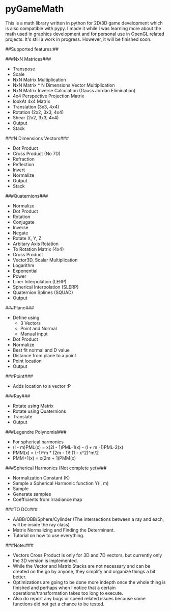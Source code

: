 pyGameMath
==========
This is a math library written in python for 2D/3D game development which is also compatible with pypy. I made it while I was learning more about the math used in graphics development and for personal use in OpenGL related projects.
It's still a work in progress. However, it will be finished soon.

##Supported features:##

###NxN Matrices###
* Transpose
* Scale
* NxN Matrix Multiplication
* NxN Matrix * N Dimensions Vector Multiplication
* NxN Matrix Inverse Calculation (Gauss Jordan Elimination)
* 4x4 Perspective Projection Matrix
* lookAt 4x4 Matrix
* Translation (3x3, 4x4)
* Rotation (2x2, 3x3, 4x4)
* Shear (2x2, 3x3, 4x4)
* Output
* Stack
  
###N Dimensions Vectors###
* Dot Product
* Cross Product (No 7D)
* Refraction
* Reflection
* Invert
* Normalize
* Output
* Stack
  
###Quaternions###
* Normalize
* Dot Product
* Rotation
* Conjugate
* Inverse
* Negate
* Rotate X, Y, Z
* Arbitary Axis Rotation
* To Rotation Matrix (4x4)
* Cross Product
* Vector3D, Scalar Multiplication
* Logarithm
* Exponential
* Power
* Liner Interpolation (LERP)
* Spherical Interpolation (SLERP)
* Quaternion Splines (SQUAD)
* Output
  
###Plane###
* Define using
    * 3 Vectors
    * Point and Normal
    * Manual input
* Dot Product
* Normalize
* Best fit normal and D value
* Distance from plane to a point
* Point location
* Output
  
###Point###
* Adds location to a vector :P
  
###Ray###
* Rotate using Matrix
* Rotate using Quaternions
* Translate
* Output

###Legendre Polynomial###
* For spherical harmonics
* (l - m)PML(x) = x(2l - 1)PML-1(x) - (l + m -1)PML-2(x)
* PMM(x) = (-1)^m * (2m - 1)!!(1 - x^2)^m/2
* PMM+1(x) = x(2m + 1)PMM(x)

###Spherical Harmonics (Not complete yet)###
* Normalization Constant (K)
* Sample a Spherical Harmonic function Y(l, m)
* Sample
* Generate samples
* Coefficients from Irradiance map
  
###TO DO:###
* AABB/OBB/Sphere/Cylinder (The intersections between a ray and each, will be inside the ray class)
* Matrix Normalizing and Finding the Determinant.
* Tutorial on how to use everything.

###Note:###
* Vectors Cross Product is only for 3D and 7D vectors, but currently only the 3D version is implemented.
* While the Vector and Matrix Stacks are not necessary and can be created on the go by anyone, they simplify and organize things a bit better.
* Optimizations are going to be done more indepth once the whole thing is finished and perhaps when I notice that a certain operations/transformation takes too long to execute.
* Also do report any bugs or speed related issues because some functions did not get a chance to be tested.